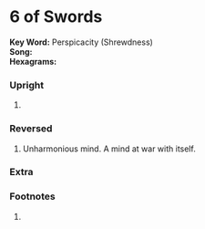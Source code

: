 # 6 of Swords

**Key Word:** Perspicacity (Shrewdness)  
**Song:**   
**Hexagrams:** 



### Upright

1) 



### Reversed

1) Unharmonious mind. A mind at war with itself.



### Extra﻿





### Footnotes

1. 


